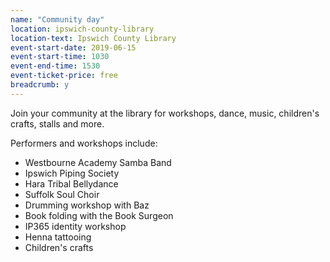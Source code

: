 ```yaml
---
name: "Community day"
location: ipswich-county-library
location-text: Ipswich County Library
event-start-date: 2019-06-15
event-start-time: 1030
event-end-time: 1530
event-ticket-price: free
breadcrumb: y
---
```


Join your community at the library for workshops, dance, music, children's crafts, stalls and more.

Performers and workshops include:

* Westbourne Academy Samba Band
* Ipswich Piping Society
* Hara Tribal Bellydance
* Suffolk Soul Choir
* Drumming workshop with Baz
* Book folding with the Book Surgeon
* IP365 identity workshop
* Henna tattooing
* Children's crafts

